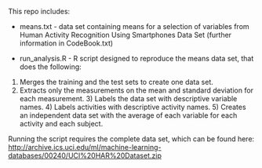 This repo includes:

- means.txt - data set containing means for a selection of variables from Human Activity Recognition Using Smartphones 		Data Set (further information in CodeBook.txt)

- run_analysis.R - R script designed to reproduce the means data set, that does the following:
1) Merges the training and the test sets to create one data set.
2) Extracts only the measurements on the mean and standard deviation for each measurement. 3) Labels the data set with descriptive variable names. 4) Labels activities with descriptive activity names. 5) Creates an independent data set with the average of each variable for each activity and each subject.

Running the script requires the complete data set, which can be found here:
http://archive.ics.uci.edu/ml/machine-learning-databases/00240/UCI%20HAR%20Dataset.zip
